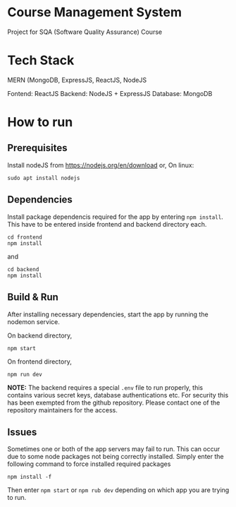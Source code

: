 # Course Management System
Project for SQA (Software Quality Assurance) Course


# Tech Stack
MERN (MongoDB, ExpressJS, ReactJS, NodeJS

Fontend: ReactJS
Backend: NodeJS + ExpressJS
Database: MongoDB


# How to run
## Prerequisites

Install nodeJS from https://nodejs.org/en/download
or,
On linux:
```
sudo apt install nodejs
```


## Dependencies
Install package dependencis required for the app by entering `npm install`. This have to be entered inside frontend and backend directory each.

```
cd frontend
npm install
```

and 

```
cd backend
npm install
```


## Build & Run
After installing necessary dependencies, start the app by running the nodemon service.

On backend directory,
```
npm start
```

On frontend directory,
```
npm run dev
```

**NOTE:** The backend requires a special `.env` file to run properly, this contains various secret keys, database authentications etc. For security this has been exempted from the github repository. Please contact one of the repository maintainers for the access.


## Issues
Sometimes one or both of the app servers may fail to run. This can occur due to some node packages not being correctly installed. Simply enter the following command to force installed required packages

```
npm install -f
```

Then enter `npm start` or `npm rub dev` depending on which app you are trying to run.


